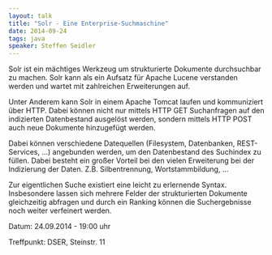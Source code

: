 ```yaml
---
layout: talk
title: "Solr - Eine Enterprise-Suchmaschine"
date: 2014-09-24
tags: java
speaker: Steffen Seidler
---
```


Solr ist ein mächtiges Werkzeug um strukturierte Dokumente durchsuchbar zu machen. Solr kann als ein Aufsatz für Apache Lucene verstanden werden und wartet mit zahlreichen Erweiterungen auf.

Unter Anderem kann Solr in einem Apache Tomcat laufen und kommuniziert über HTTP. Dabei können nicht nur mittels HTTP GET Suchanfragen auf den indizierten Datenbestand ausgelöst werden, sondern mittels HTTP POST auch neue Dokumente hinzugefügt werden.

Dabei können verschiedene Datequellen (Filesystem, Datenbanken, REST-Services, ...) angebunden werden, um den Datenbestand des Suchindex zu füllen. Dabei besteht ein großer Vorteil bei den vielen Erweiterung bei der Indizierung der Daten. Z.B. Silbentrennung, Wortstammbildung, ...

Zur eigentlichen Suche existiert eine leicht zu erlernende Syntax. Insbesondere lassen sich mehrere Felder der strukturierten Dokumente gleichzeitig abfragen und durch ein Ranking können die Suchergebnisse noch weiter verfeinert werden.



Datum: 24.09.2014 - 19:00 uhr

Treffpunkt: DSER, Steinstr. 11
